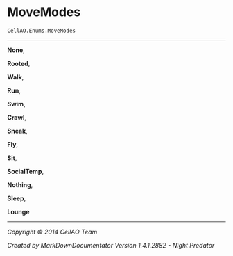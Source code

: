 # MoveModes #
`CellAO.Enums.MoveModes`  

----------


**None**,

**Rooted**,

**Walk**,

**Run**,

**Swim**,

**Crawl**,

**Sneak**,

**Fly**,

**Sit**,

**SocialTemp**,

**Nothing**,

**Sleep**,

**Lounge**


----------

*Copyright © 2014 CellAO Team*

*Created by MarkDownDocumentator Version 1.4.1.2882 - Night Predator*


